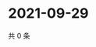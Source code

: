 # 2021-09-29

共 0 条

<!-- BEGIN WEIBO -->
<!-- 最后更新时间 Wed Sep 29 2021 11:14:58 GMT+0800 (China Standard Time) -->

<!-- END WEIBO -->
